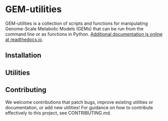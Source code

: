 # GEM-utilities

GEM-utilities is a collection of scripts and functions for manipulating 
Genome-Scale Metabolic Models (GEMs) that can be run from the command line or 
as functions in Python.
[Additional documentation is online at readthedocs.io](https://gem-utilities.readthedocs.io/en/latest/#).

## Installation

## Utilities

## Contributing
We welcome contributions that patch bugs, improve existing utilities or
documentation, or add new utilities! For guidance on how to contribute
effectively to this project, see CONTRIBUTING.md.
